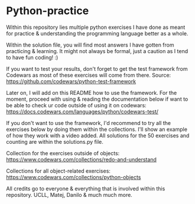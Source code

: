 # Python-practice
Within this repository lies multiple python exercises I have done as meant for practice &amp; understanding the programming language better as a whole.

Within the solution file, you will find most answers I have gotten from practicing & learning. It might not always be formal, just a caution as I tend to have fun coding! :)

If you want to test your results, don't forget to get the test framework from Codewars as most of these exercises will come from there.
Source: https://github.com/codewars/python-test-framework

Later on, I will add on this README how to use the framework. For the moment, proceed with using & reading the documentation below if want to be able to check ur code outside of using it on codewars:
https://docs.codewars.com/languages/python/codewars-test/


If you don't want to use the framework, I'd recommend to try all the exercises below by doing them within the collections. I'll show an example of how they work with a video added. 
All solutions for the 50 exercises and counting are within the solutions.py file.


Collection for the exercises outside of objects:
https://www.codewars.com/collections/redo-and-understand

Collections for all object-related exercises:
https://www.codewars.com/collections/python-objects




All credits go to everyone & everything that is involved within this repository. UCLL, Matej, Danilo & much much more.
